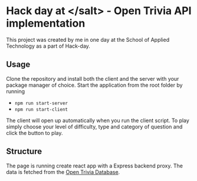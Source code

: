 # Hack day at &lt;/salt&gt; - Open Trivia API implementation

This project was created by me in one day at the School of Applied Technology as a part of Hack-day.

## Usage
 Clone the repository and install both the client and the server with your package manager of choice. Start the application from the root folder by running
* `npm run start-server`
* `npm run start-client`

The client will open up automatically when you run the client script. To play simply choose your level of difficulty, type and category of question and click the button to play.

## Structure
The page is running create react app with a Express backend proxy. The data is fetched from the [Open Trivia Database](https://opentdb.com/).